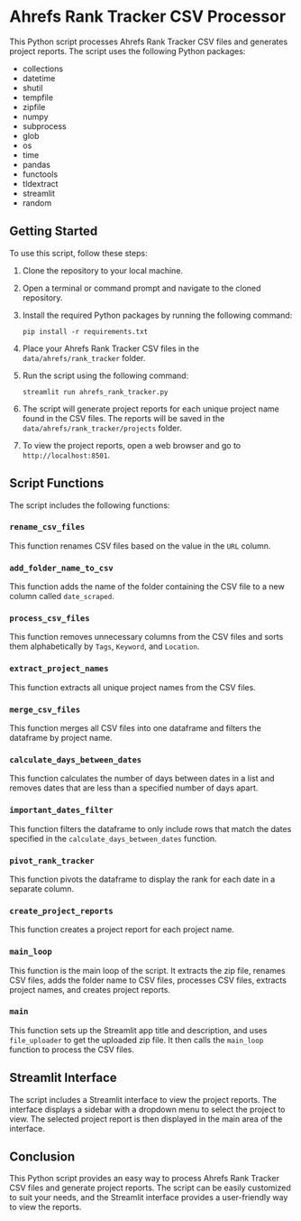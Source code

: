 # Ahrefs Rank Tracker CSV Processor

This Python script processes Ahrefs Rank Tracker CSV files and generates project reports. The script uses the following Python packages:

- collections
- datetime
- shutil
- tempfile
- zipfile
- numpy
- subprocess
- glob
- os
- time
- pandas
- functools
- tldextract
- streamlit
- random

## Getting Started

To use this script, follow these steps:

1. Clone the repository to your local machine.
2. Open a terminal or command prompt and navigate to the cloned repository.
3. Install the required Python packages by running the following command:

   ```
   pip install -r requirements.txt
   ```

4. Place your Ahrefs Rank Tracker CSV files in the `data/ahrefs/rank_tracker` folder.
5. Run the script using the following command:

   ```
   streamlit run ahrefs_rank_tracker.py
   ```

6. The script will generate project reports for each unique project name found in the CSV files. The reports will be saved in the `data/ahrefs/rank_tracker/projects` folder.
7. To view the project reports, open a web browser and go to `http://localhost:8501`.

## Script Functions

The script includes the following functions:

### `rename_csv_files`

This function renames CSV files based on the value in the `URL` column.

### `add_folder_name_to_csv`

This function adds the name of the folder containing the CSV file to a new column called `date_scraped`.

### `process_csv_files`

This function removes unnecessary columns from the CSV files and sorts them alphabetically by `Tags`, `Keyword`, and `Location`.

### `extract_project_names`

This function extracts all unique project names from the CSV files.

### `merge_csv_files`

This function merges all CSV files into one dataframe and filters the dataframe by project name.

### `calculate_days_between_dates`

This function calculates the number of days between dates in a list and removes dates that are less than a specified number of days apart.

### `important_dates_filter`

This function filters the dataframe to only include rows that match the dates specified in the `calculate_days_between_dates` function.

### `pivot_rank_tracker`

This function pivots the dataframe to display the rank for each date in a separate column.

### `create_project_reports`

This function creates a project report for each project name.

### `main_loop`

This function is the main loop of the script. It extracts the zip file, renames CSV files, adds the folder name to CSV files, processes CSV files, extracts project names, and creates project reports.

### `main`

This function sets up the Streamlit app title and description, and uses `file_uploader` to get the uploaded zip file. It then calls the `main_loop` function to process the CSV files.

## Streamlit Interface

The script includes a Streamlit interface to view the project reports. The interface displays a sidebar with a dropdown menu to select the project to view. The selected project report is then displayed in the main area of the interface.

## Conclusion

This Python script provides an easy way to process Ahrefs Rank Tracker CSV files and generate project reports. The script can be easily customized to suit your needs, and the Streamlit interface provides a user-friendly way to view the reports.

